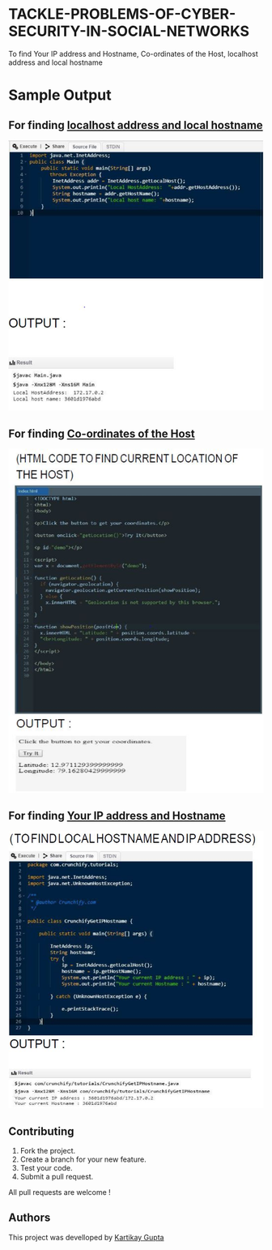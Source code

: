 # TACKLE-PROBLEMS-OF-CYBER-SECURITY-IN-SOCIAL-NETWORKS
To find Your IP address and Hostname, Co-ordinates of the Host, localhost address and local hostname

# Sample Output

## For finding [localhost address and local hostname](https://github.com/Kartikay77/TACKLE-PROBLEMS-OF-CYBER-SECURITY-IN-SOCIAL-NETWORKS/blob/main/Main.java)

![Demo Doccou alpha](https://github.com/Kartikay77/TACKLE-PROBLEMS-OF-CYBER-SECURITY-IN-SOCIAL-NETWORKS/blob/main/media/localhostaddress%2Clocalhostname.jpg?raw=true)

## For finding [Co-ordinates of the Host](https://github.com/Kartikay77/TACKLE-PROBLEMS-OF-CYBER-SECURITY-IN-SOCIAL-NETWORKS/blob/main/sin.html)

![Co-ordinates of the Host](https://github.com/Kartikay77/TACKLE-PROBLEMS-OF-CYBER-SECURITY-IN-SOCIAL-NETWORKS/blob/main/media/longitude%2Clatitude%20of%20the%20intruder.jpg?raw=true)

## For finding [Your IP address and Hostname](https://github.com/Kartikay77/TACKLE-PROBLEMS-OF-CYBER-SECURITY-IN-SOCIAL-NETWORKS/blob/main/NewClass1.java)

![Your IP address and Hostname](https://github.com/Kartikay77/TACKLE-PROBLEMS-OF-CYBER-SECURITY-IN-SOCIAL-NETWORKS/blob/main/media/yourip%2Cyourhostname.jpg?raw=true)

## Contributing
1. Fork the project.
2. Create a branch for your new feature.
3. Test your code.
5. Submit a pull request.

All pull requests are welcome !

## Authors
This project was develloped by [Kartikay Gupta](https://github.com/Kartikay77)
